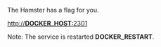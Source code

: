The Hamster has a flag for you.

[http://__DOCKER_HOST__:2301](http://__DOCKER_HOST__:2301)

Note: The service is restarted __DOCKER_RESTART__.